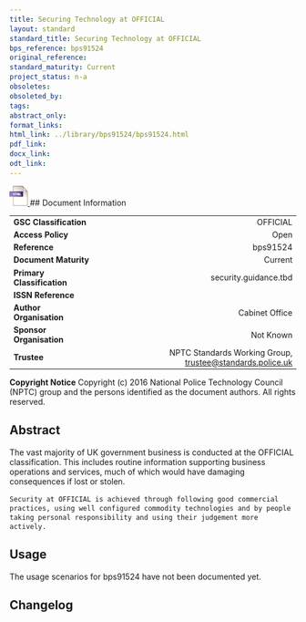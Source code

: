 ```yaml
---
title: Securing Technology at OFFICIAL
layout: standard
standard_title: Securing Technology at OFFICIAL
bps_reference: bps91524
original_reference: 
standard_maturity: Current
project_status: n-a
obsoletes: 
obsoleted_by: 
tags: 
abstract_only:
format_links:
html_link: ../library/bps91524/bps91524.html
pdf_link: 
docx_link: 
odt_link: 
---
```


<a target="_blank" href="../library/bps91524/bps91524.html">
    <img src="../images/html@0.5x.png" alt="html link" title="html link" style="max-height:35px;">
</a>
## Document Information

|||
| :------- | ------: |
| **GSC Classification**     | OFFICIAL |
| **Access Policy**          | Open |
| **Reference**              | bps91524  |
| **Document Maturity**      | Current |
| **Primary Classification** | security.guidance.tbd |
| **ISSN Reference**         |  |
| **Author Organisation**    |Cabinet Office|
| **Sponsor Organisation**   |Not Known|
| **Trustee**                | NPTC Standards Working Group, <a href="mailto:trustee@standards.police.uk?subject=bps91524 Securing Technology at OFFICIAL">trustee@standards.police.uk |

**Copyright Notice**
Copyright (c) 2016 National Police Technology Council (NPTC) group and the persons identified as the document authors. All rights reserved.

## Abstract
The vast majority of UK government business is conducted at the OFFICIAL classification. This includes routine information supporting business operations and services, much of which would have damaging consequences if lost or stolen.
    
    Security at OFFICIAL is achieved through following good commercial practices, using well configured commodity technologies and by people taking personal responsibility and using their judgement more actively.
        
## Usage
The usage scenarios for bps91524 have not been documented yet.

## Changelog

